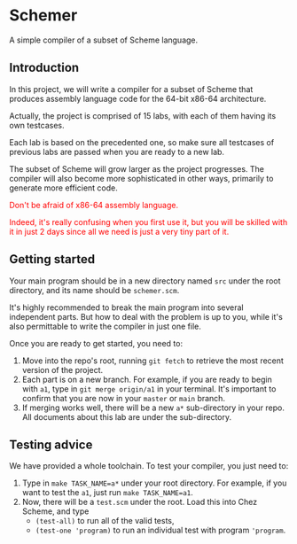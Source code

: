 # Schemer

A simple compiler of a subset of Scheme language.

## Introduction

In this project, we will write a compiler for a subset of Scheme that produces assembly language code for the 64-bit x86-64 architecture.

Actually, the project is comprised of 15 labs, with each of them having its own testcases.

Each lab is based on the precedented one, so make sure all testcases of previous labs are passed when you are ready to a new lab.

The subset of Scheme will grow larger as the project progresses. The compiler will also become more sophisticated in other ways, primarily to generate more efficient code.

<font color="red">
Don't be afraid of x86-64 assembly language.

Indeed, it's really confusing when you first use it, but you will be skilled with it in just 2 days since all we need is just a very tiny part of it.
</font>

## Getting started

Your main program should be in a new directory named `src` under the root directory, and its name should be `schemer.scm`.

It's highly recommended to break the main program into several independent parts. But how to deal with the problem is up to you, while it's also permittable to write the compiler in just one file.

Once you are ready to get started, you need to:

1. Move into the repo's root, running `git fetch` to retrieve the most recent version of the project.
2. Each part is on a new branch. For example, if you are ready to begin with `a1`, type in `git merge origin/a1` in your terminal. It's important to confirm that you are now in your `master` or `main` branch.
3. If merging works well, there will be a new `a*` sub-directory in your repo. All documents about this lab are under the sub-directory.

## Testing advice

We have provided a whole toolchain. To test your compiler, you just need to:

1. Type in `make TASK_NAME=a*` under your root directory. For example, if you want to test the `a1`, just run `make TASK_NAME=a1`.
2. Now, there will be a `test.scm` under the root. Load this into Chez Scheme, and type
    - `(test-all)` to run all of the valid tests,
    - `(test-one 'program)` to run an individual test with program `'program`.

